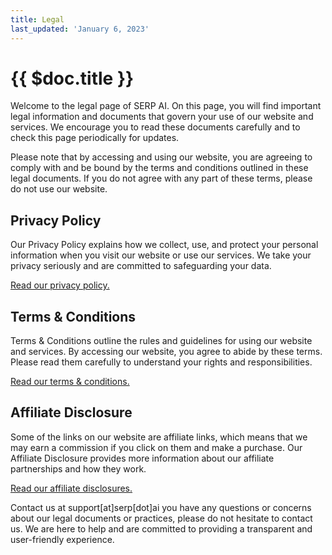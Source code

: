```yaml
---
title: Legal
last_updated: 'January 6, 2023'
---
```


# {{ $doc.title }}

Welcome to the legal page of SERP AI. On this page, you will find important
legal information and documents that govern your use of our website and
services. We encourage you to read these documents carefully and to check this
page periodically for updates.

Please note that by accessing and using our website, you are agreeing to comply
with and be bound by the terms and conditions outlined in these legal
documents. If you do not agree with any part of these terms, please do not use
our website.

## Privacy Policy

Our Privacy Policy explains how we collect, use, and protect your personal
information when you visit our website or use our services. We take your
privacy seriously and are committed to safeguarding your data.

[Read our privacy policy.](/legal/privacy/)

## Terms & Conditions

Terms & Conditions outline the rules and guidelines for using our website and
services. By accessing our website, you agree to abide by these terms. Please
read them carefully to understand your rights and responsibilities.

[Read our terms & conditions.](/legal/terms/)

## Affiliate Disclosure

Some of the links on our website are affiliate links, which means that we may
earn a commission if you click on them and make a purchase. Our Affiliate
Disclosure provides more information about our affiliate partnerships and how
they work.

[Read our affiliate disclosures.](/legal/affiliate-disclosure/)

Contact us at support\[at\]serp\[dot\]ai you have any questions or concerns
about our legal documents or practices, please do not hesitate to contact us.
We are here to help and are committed to providing a transparent and
user-friendly experience.
